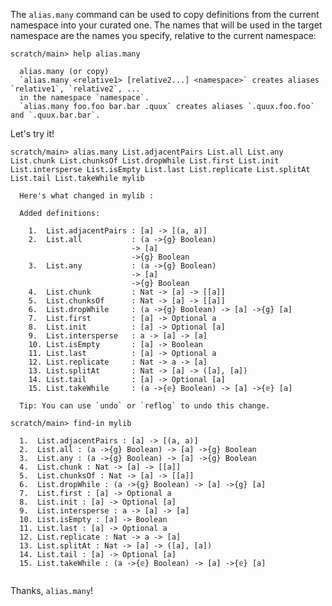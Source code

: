 The `alias.many` command can be used to copy definitions from the current namespace into your curated one.
The names that will be used in the target namespace are the names you specify, relative to the current namespace:

    scratch/main> help alias.many
    
      alias.many (or copy)
      `alias.many <relative1> [relative2...] <namespace>` creates aliases `relative1`, `relative2`, ...
      in the namespace `namespace`.
      `alias.many foo.foo bar.bar .quux` creates aliases `.quux.foo.foo` and `.quux.bar.bar`.

Let's try it\!

```ucm
scratch/main> alias.many List.adjacentPairs List.all List.any List.chunk List.chunksOf List.dropWhile List.first List.init List.intersperse List.isEmpty List.last List.replicate List.splitAt List.tail List.takeWhile mylib

  Here's what changed in mylib :
  
  Added definitions:
  
    1.  List.adjacentPairs : [a] -> [(a, a)]
    2.  List.all           : (a ->{g} Boolean)
                           -> [a]
                           ->{g} Boolean
    3.  List.any           : (a ->{g} Boolean)
                           -> [a]
                           ->{g} Boolean
    4.  List.chunk         : Nat -> [a] -> [[a]]
    5.  List.chunksOf      : Nat -> [a] -> [[a]]
    6.  List.dropWhile     : (a ->{g} Boolean) -> [a] ->{g} [a]
    7.  List.first         : [a] -> Optional a
    8.  List.init          : [a] -> Optional [a]
    9.  List.intersperse   : a -> [a] -> [a]
    10. List.isEmpty       : [a] -> Boolean
    11. List.last          : [a] -> Optional a
    12. List.replicate     : Nat -> a -> [a]
    13. List.splitAt       : Nat -> [a] -> ([a], [a])
    14. List.tail          : [a] -> Optional [a]
    15. List.takeWhile     : (a ->{𝕖} Boolean) -> [a] ->{𝕖} [a]
  
  Tip: You can use `undo` or `reflog` to undo this change.

scratch/main> find-in mylib

  1.  List.adjacentPairs : [a] -> [(a, a)]
  2.  List.all : (a ->{g} Boolean) -> [a] ->{g} Boolean
  3.  List.any : (a ->{g} Boolean) -> [a] ->{g} Boolean
  4.  List.chunk : Nat -> [a] -> [[a]]
  5.  List.chunksOf : Nat -> [a] -> [[a]]
  6.  List.dropWhile : (a ->{g} Boolean) -> [a] ->{g} [a]
  7.  List.first : [a] -> Optional a
  8.  List.init : [a] -> Optional [a]
  9.  List.intersperse : a -> [a] -> [a]
  10. List.isEmpty : [a] -> Boolean
  11. List.last : [a] -> Optional a
  12. List.replicate : Nat -> a -> [a]
  13. List.splitAt : Nat -> [a] -> ([a], [a])
  14. List.tail : [a] -> Optional [a]
  15. List.takeWhile : (a ->{𝕖} Boolean) -> [a] ->{𝕖} [a]
  

```
Thanks, `alias.many`\!

